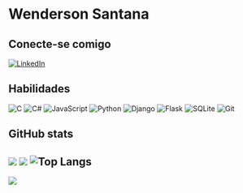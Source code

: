# **Wenderson Santana**

## Conecte-se comigo

[![LinkedIn](https://img.shields.io/badge/LinkedIn-0077B5?style=for-the-badge&logo=linkedin&logoColor=white)](https://www.linkedin.com/in/wenderson-henrique-santana-36627a1b9/)

## Habilidades
![C](https://img.shields.io/badge/C-00599C?style=for-the-badge&logo=c&logoColor=white)
![C#](https://img.shields.io/badge/C%23-239120?style=for-the-badge&logo=c-sharp&logoColor=white)
![JavaScript](https://img.shields.io/badge/JavaScript-F7DF1E?style=for-the-badge&logo=javascript&logoColor=black)
![Python](https://img.shields.io/badge/python-3670A0?style=for-the-badge&logo=python&logoColor=ffdd54)
![Django](https://img.shields.io/badge/django-%23092E20.svg?style=for-the-badge&logo=django&logoColor=white)
![Flask](https://img.shields.io/badge/flask-%23000.svg?style=for-the-badge&logo=flask&logoColor=white)
![SQLite](https://img.shields.io/badge/SQLite-000?style=for-the-badge&logo=sqlite&logoColor=07405E)
![Git](https://img.shields.io/badge/GIT-E44C30?style=for-the-badge&logo=git&logoColor=white)

## GitHub stats
![](https://github-readme-stats.vercel.app/api?username=WendSpy&theme=dracula&hide_border=true&include_all_commits=false&count_private=false)
![](https://github-readme-streak-stats.herokuapp.com/?user=WendSpy&theme=dracula&hide_border=true)
![Top Langs](https://github-readme-stats-git-masterrstaa-rickstaa.vercel.app/api/top-langs/?username=WendSpy&layout=compact&theme=dracula&hide_border=true&include_all_commits=false&count_private=false)
-----
[![](https://visitcount.itsvg.in/api?id=WendSpy&icon=0&color=0)](https://visitcount.itsvg.in)
